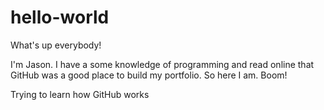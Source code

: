 # hello-world

What's up everybody!

I'm Jason. I have a some knowledge of programming and read online that GitHub was a good place to build my portfolio. So here I am. Boom!

Trying to learn how GitHub works 
